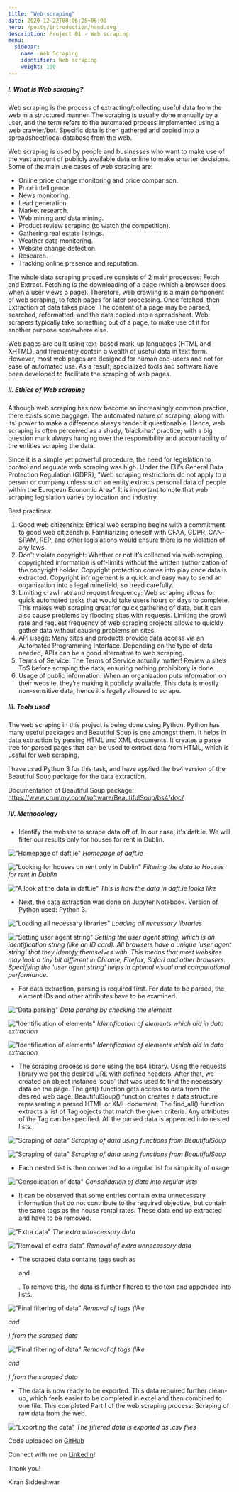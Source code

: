 ```yaml
---
title: "Web-scraping"
date: 2020-12-22T08:06:25+06:00
hero: /posts/introduction/hand.svg
description: Project 01 - Web scraping
menu:
  sidebar:
    name: Web Scraping
    identifier: Web scraping
    weight: 100
---
```


##### I. What is Web scraping?
Web scraping is the process of extracting/collecting useful data from the web in a structured manner. The scraping is usually done manually by a user, and the term refers to the automated process implemented using a web crawler/bot. Specific data is then gathered and copied into a spreadsheet/local database from the web.

Web scraping is used by people and businesses who want to make use of the vast amount of publicly available data online to make smarter decisions. Some of the main use cases of web scraping are:

- Online price change monitoring and price comparison.
- Price intelligence.
- News monitoring.
- Lead generation.
- Market research.
- Web mining and data mining.
- Product review scraping (to watch the competition).
- Gathering real estate listings.
- Weather data monitoring.
- Website change detection.
- Research.
- Tracking online presence and reputation.

The whole data scraping procedure consists of 2 main processes: Fetch and Extract. Fetching is the downloading of a page (which a browser does when a user views a page). Therefore, web crawling is a main component of web scraping, to fetch pages for later processing. Once fetched, then Extraction of data takes place. The content of a page may be parsed, searched, reformatted, and the data copied into a spreadsheet. Web scrapers typically take something out of a page, to make use of it for another purpose somewhere else.

Web pages are built using text-based mark-up languages (HTML and XHTML), and frequently contain a wealth of useful data in text form. However, most web pages are designed for human end-users and not for ease of automated use. As a result, specialized tools and software have been developed to facilitate the scraping of web pages.


##### II. Ethics of Web scraping
Although web scraping has now become an increasingly common practice, there exists some baggage. The automated nature of scraping, along with its' power to make a difference always render it questionable. Hence, web scraping is often perceived as a shady, ‘black-hat’ practice; with a big question mark always hanging over the responsibility and accountability of the entities scraping the data.

Since it is a simple yet powerful procedure, the need for legislation to control and regulate web scraping was high. Under the EU’s General Data Protection Regulation (GDPR), "Web scraping restrictions do not apply to a person or company unless such an entity extracts personal data of people within the European Economic Area". It is important to note that web scraping legislation varies by location and industry.

Best practices:
1. Good web citizenship: Ethical web scraping begins with a commitment to good web citizenship. Familiarizing oneself with CFAA, GDPR, CAN-SPAM, REP, and other legislations would ensure there is no violation of any laws.
2. Don’t violate copyright: Whether or not it’s collected via web scraping, copyrighted information is off-limits without the written authorization of the copyright holder. Copyright protection comes into play once data is extracted. Copyright infringement is a quick and easy way to send an organization into a legal minefield, so tread carefully.
3. Limiting crawl rate and request frequency: Web scraping allows for quick automated tasks that would take users hours or days to complete. This makes web scraping great for quick gathering of data, but it can also cause problems by flooding sites with requests. Limiting the crawl rate and request frequency of web scraping projects allows to quickly gather data without causing problems on sites.
4. API usage: Many sites and products provide data access via an Automated Programming Interface. Depending on the type of data needed, APIs can be a good alternative to web scraping.
5. Terms of Service: The Terms of Service actually matter! Review a site’s ToS before scraping the data, ensuring nothing prohibitory is done.
6. Usage of public information: When an organization puts information on their website, they’re making it publicly available. This data is mostly non-sensitive data, hence it's legally allowed to scrape.


##### III. Tools used
The web scraping in this project is being done using Python. Python has many useful packages and Beautiful Soup is one amongst them. It helps in data extraction by parsing HTML and XML documents. It creates a parse tree for parsed pages that can be used to extract data from HTML, which is useful for web scraping.

I have used Python 3 for this task, and have applied the bs4 version of the Beautiful Soup package for the data extraction.

Documentation of Beautiful Soup package: https://www.crummy.com/software/BeautifulSoup/bs4/doc/


##### IV. Methodology
- Identify the website to scrape data off of. In our case, it's daft.ie. We will filter our results only for houses for rent in Dublin.

!["Homepage of daft.ie"](./images/img01.png)
*Homepage of daft.ie*

!["Looking for houses on rent only in Dublin"](./images/img02.png)
*Filtering the data to Houses for rent in Dublin*

!["A look at the data in daft.ie"](./images/img03.png)
*This is how the data in daft.ie looks like*

- Next, the data extraction was done on Jupyter Notebook. Version of Python used: Python 3.

!["Loading all necessary libraries"](./images/img04.png)
*Loading all necessary libraries*

!["Setting user agent string"](./images/img12.png)
*Setting the user agent string, which is an identification string (like an ID card). All browsers have a unique ‘user agent string’ that they identify themselves with. This means that most websites may look a tiny bit different in Chrome, Firefox, Safari and other browsers. Specifying the 'user agent string' helps in optimal visual and computational performance.*

- For data extraction, parsing is required first. For data to be parsed, the element IDs and other attributes have to be examined.

!["Data parsing"](./images/img05.png)
*Data parsing by checking the element*

!["Identification of elements"](./images/img06.png)
*Identification of elements which aid in data extraction*

!["Identification of elements"](./images/img10.png)
*Identification of elements which aid in data extraction*

- The scraping process is done using the bs4 library. Using the requests library we got the desired URL with defined headers. After that, we created an object instance ‘soup’ that was used to find the necessary data on the page. The get() function gets access to data from the desired web page. BeautifulSoup() function creates a data structure representing a parsed HTML or XML document. The find_all() function extracts a list of Tag objects that match the given criteria. Any attributes of the Tag can be specified. All the parsed data is appended into nested lists.

!["Scraping of data"](./images/img07.png)
*Scraping of data using functions from BeautifulSoup*

!["Scraping of data"](./images/img08.png)
*Scraping of data using functions from BeautifulSoup*

- Each nested list is then converted to a regular list for simplicity of usage.

!["Consolidation of data"](./images/img09.png)
*Consolidation of data into regular lists*

- It can be observed that some entries contain extra unnecessary information that do not contribute to the required objective, but contain the same tags as the house rental rates. These data end up extracted and have to be removed.

!["Extra data"](./images/img13.png)
*The extra unnecessary data*

!["Removal of extra data"](./images/img11.png)
*Removal of extra unnecessary data*

 - The scraped data contains tags such as <p> and <div>. To remove this, the data is further filtered to the text and appended into lists.

 !["Final filtering of data"](./images/img14.png)
 *Removal of tags (like <p> and <div>) from the scraped data*

 !["Final filtering of data"](./images/img15.png)
 *Removal of tags (like <p> and <div>) from the scraped data*

- The data is now ready to be exported. This data required further clean-up, which feels easier to be completed in excel and then combined to one file. This completed Part I of the web scraping process: Scraping of raw data from the web.

!["Exporting the data"](./images/img16.png)
*The filtered data is exported as .csv files*

Code uploaded on [GitHub]()

Connect with me on [LinkedIn](https://www.linkedin.com/in/kiran-siddeshwar)!

Thank you!

Kiran Siddeshwar
